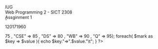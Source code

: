 IUG  
Web Programming 2 - SICT 2308  
ِِAssginment 1  

120171960
<?php 
  $mark = array("MS" => 75 , "CSE" => 85 , "DS" => 80 , "WB" =>  90 ,  "Q" => 95);
    foreach( $mark as $key => $value ){
    echo $key."=>".$value."\t";
  }  
?>
